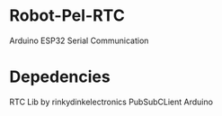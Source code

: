 # Robot-Pel-RTC
Arduino ESP32 Serial Communication

# Depedencies
  RTC Lib by rinkydinkelectronics
  PubSubCLient Arduino
